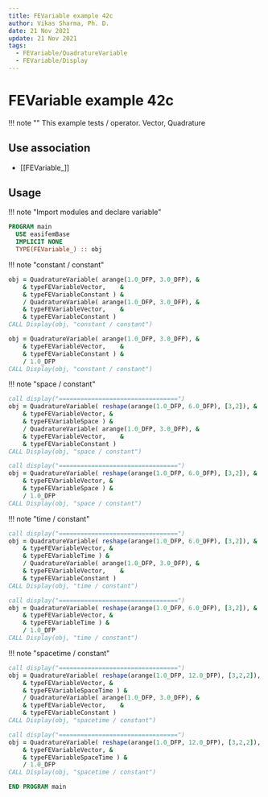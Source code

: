```yaml
---
title: FEVariable example 42c
author: Vikas Sharma, Ph. D.
date: 21 Nov 2021
update: 21 Nov 2021
tags:
  - FEVariable/QuadratureVariable
  - FEVariable/Display
---
```


# FEVariable example 42c

!!! note ""
This example tests / operator. Vector, Quadrature

## Use association

- [[FEVariable_]]

## Usage

!!! note "Import modules and declare variable"

```fortran
PROGRAM main
  USE easifemBase
  IMPLICIT NONE
  TYPE(FEVariable_) :: obj
```

!!! note "constant / constant"

```fortran
obj = QuadratureVariable( arange(1.0_DFP, 3.0_DFP), &
    & typeFEVariableVector,    &
    & typeFEVariableConstant ) &
    / QuadratureVariable( arange(1.0_DFP, 3.0_DFP), &
    & typeFEVariableVector,    &
    & typeFEVariableConstant )
CALL Display(obj, "constant / constant")
```

```fortran
obj = QuadratureVariable( arange(1.0_DFP, 3.0_DFP), &
    & typeFEVariableVector,    &
    & typeFEVariableConstant ) &
    / 1.0_DFP
CALL Display(obj, "constant / constant")
```

!!! note "space / constant"

```fortran
call display("=================================")
obj = QuadratureVariable( reshape(arange(1.0_DFP, 6.0_DFP), [3,2]), &
    & typeFEVariableVector, &
    & typeFEVariableSpace ) &
    / QuadratureVariable( arange(1.0_DFP, 3.0_DFP), &
    & typeFEVariableVector,    &
    & typeFEVariableConstant )
CALL Display(obj, "space / constant")
```

```fortran
call display("=================================")
obj = QuadratureVariable( reshape(arange(1.0_DFP, 6.0_DFP), [3,2]), &
    & typeFEVariableVector, &
    & typeFEVariableSpace ) &
    / 1.0_DFP
CALL Display(obj, "space / constant")
```

!!! note "time / constant"

```fortran
call display("=================================")
obj = QuadratureVariable( reshape(arange(1.0_DFP, 6.0_DFP), [3,2]), &
    & typeFEVariableVector, &
    & typeFEVariableTime ) &
    / QuadratureVariable( arange(1.0_DFP, 3.0_DFP), &
    & typeFEVariableVector,    &
    & typeFEVariableConstant )
CALL Display(obj, "time / constant")
```

```fortran
call display("=================================")
obj = QuadratureVariable( reshape(arange(1.0_DFP, 6.0_DFP), [3,2]), &
    & typeFEVariableVector, &
    & typeFEVariableTime ) &
    / 1.0_DFP
CALL Display(obj, "time / constant")
```

!!! note "spacetime / constant"

```fortran
call display("=================================")
obj = QuadratureVariable( reshape(arange(1.0_DFP, 12.0_DFP), [3,2,2]), &
    & typeFEVariableVector, &
    & typeFEVariableSpaceTime ) &
    / QuadratureVariable( arange(1.0_DFP, 3.0_DFP), &
    & typeFEVariableVector,    &
    & typeFEVariableConstant )
CALL Display(obj, "spacetime / constant")
```

```fortran
call display("=================================")
obj = QuadratureVariable( reshape(arange(1.0_DFP, 12.0_DFP), [3,2,2]), &
    & typeFEVariableVector, &
    & typeFEVariableSpaceTime ) &
    / 1.0_DFP
CALL Display(obj, "spacetime / constant")
```

```fortran
END PROGRAM main
```
